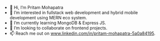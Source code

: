- 👋 Hi, I’m Pritam Mohapatra
- 👀 I’m interested in fullstack web development and hybrid mobile development using MERN eco system.
- 🌱 I’m currently learning MongoDB & Express JS.
- 💞️ I’m looking to collaborate on frontend projects.
- 📫 Reach me out on www.linkedin.com/in/pritam-mohapatra-5a0a84195.

<!---
PritamG-git/PritamG-git is a ✨ special ✨ repository because its `README.md` (this file) appears on your GitHub profile.
You can click the Preview link to take a look at your changes.
--->
